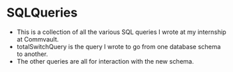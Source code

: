 # SQLQueries

* This is a collection of all the various SQL queries I wrote at my internship at Commvault. 
* totalSwitchQuery is the query I wrote to go from one database schema to another. 
* The other queries are all for interaction with the new schema.
